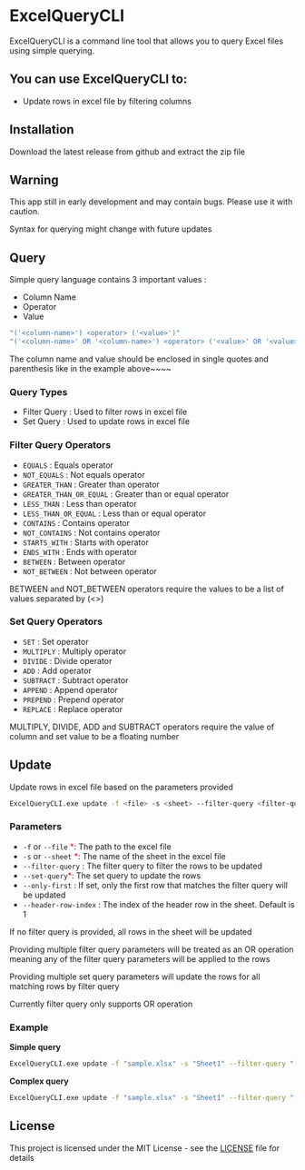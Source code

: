 ﻿# ExcelQueryCLI

ExcelQueryCLI is a command line tool that allows you to query Excel files using simple querying.

## You can use ExcelQueryCLI to:

- Update rows in excel file by filtering columns

## Installation

Download the latest release from github and extract the zip file

## Warning
This app still in early development and may contain bugs. Please use it with caution.

Syntax for querying might change with future updates

## Query

Simple query language contains 3 important values :

- Column Name
- Operator
- Value

```bash
"('<column-name>') <operator> ('<value>')"
"('<column-name>' OR '<column-name>') <operator> ('<value>' OR '<value>')"
```

The column name and value should be enclosed in single quotes and parenthesis like in the example above~~~~

### Query Types

- Filter Query : Used to filter rows in excel file
- Set Query : Used to update rows in excel file

### Filter Query Operators

- `EQUALS` : Equals operator
- `NOT_EQUALS` : Not equals operator
- `GREATER_THAN` : Greater than operator
- `GREATER_THAN_OR_EQUAL` : Greater than or equal operator
- `LESS_THAN` : Less than operator
- `LESS_THAN_OR_EQUAL` : Less than or equal operator
- `CONTAINS` : Contains operator
- `NOT_CONTAINS` : Not contains operator
- `STARTS_WITH` : Starts with operator
- `ENDS_WITH` : Ends with operator
- `BETWEEN` : Between operator
- `NOT_BETWEEN` : Not between operator

BETWEEN and NOT_BETWEEN operators require the values to be a list of values separated by (<>)
 
### Set Query Operators

- `SET` : Set operator
- `MULTIPLY` : Multiply operator
- `DIVIDE` : Divide operator
- `ADD` : Add operator
- `SUBTRACT` : Subtract operator
- `APPEND` : Append operator
- `PREPEND` : Prepend operator
- `REPLACE` : Replace operator

MULTIPLY, DIVIDE, ADD and SUBTRACT operators require the value of column and set value to be a floating number


[//]: # (## Delete )

[//]: # (Delete rows in excel file based on the parameters provided)

[//]: # (```bash)

[//]: # (ExcelQueryCLI.exe delete -f <file> -s <sheet> --filter-query <filter-query> --only-first <only-first>)

[//]: # (```)

[//]: # (### Parameters)

[//]: # (- `-f` or `--file` : The path to the excel file)

[//]: # (- `-s` or `--sheet` : The name of the sheet in the excel file)

[//]: # (- `--filter-query` : The filter query to filter the rows to be deleted)

[//]: # (- `--only-first` : If set, only the first row that matches the filter query will be deleted)

[//]: # ()

[//]: # (### Example)

[//]: # (```bash)

[//]: # (ExcelQueryCLI.exe delete -f "sample.xlsx" -s "Sheet1" --filter-query "'Name' EQUALS 'John Doe'")

[//]: # (```)

## Update

Update rows in excel file based on the parameters provided

```bash
ExcelQueryCLI.exe update -f <file> -s <sheet> --filter-query <filter-query> --set-query <set-query> --only-first <only-first>
```

### Parameters

- `-f` or `--file` <span style="color: red;">*</span>: The path to the excel file
- `-s` or `--sheet` <span style="color: red;">*</span>: The name of the sheet in the excel file
- `--filter-query` : The filter query to filter the rows to be updated
- `--set-query`<span style="color: red;">*</span>: The set query to update the rows
- `--only-first` : If set, only the first row that matches the filter query will be updated
- `--header-row-index` : The index of the header row in the sheet. Default is 1

If no filter query is provided, all rows in the sheet will be updated

Providing multiple filter query parameters will be treated as an OR operation meaning any of the filter query parameters will be applied to the rows

Providing multiple set query parameters will update the rows for all matching rows by filter query

Currently filter query only supports OR operation 
### Example

**Simple query**
```bash
ExcelQueryCLI.exe update -f "sample.xlsx" -s "Sheet1" --filter-query "('Name') EQUALS ('John Doe')" --set-query "('Age') SET ('30')"
```

**Complex query**
```bash
ExcelQueryCLI.exe update -f "sample.xlsx" -s "Sheet1" --filter-query "('Name' OR 'Surname' OR 'Fullname') NOT_EQUALS ('John' OR 'Mark' OR 'Justin')" --set-query "('Age') SET ('30')" --set-query "('UserPermission') SET ('3')"
```

## License

This project is licensed under the MIT License - see the [LICENSE](LICENSE) file for details